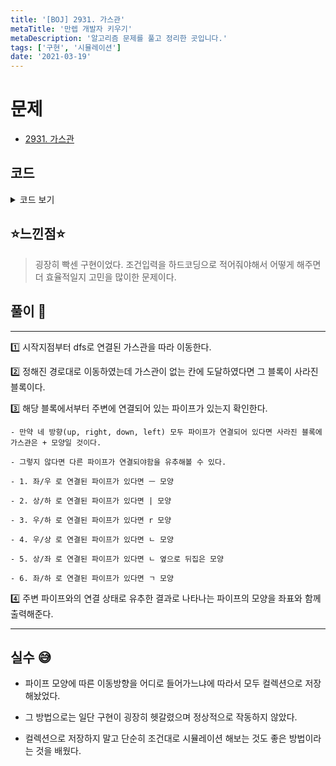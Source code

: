 ```yaml
---
title: '[BOJ] 2931. 가스관'
metaTitle: '만렙 개발자 키우기'
metaDescription: '알고리즘 문제를 풀고 정리한 곳입니다.'
tags: ['구현', '시뮬레이션']
date: '2021-03-19'
---
```


# 문제

- [2931. 가스관](https://www.acmicpc.net/problem/2931)

## 코드

<details><summary> 코드 보기 </summary>

```java
import java.io.BufferedReader;
import java.io.IOException;
import java.io.InputStreamReader;
import java.util.ArrayList;
import java.util.Arrays;
import java.util.List;
import java.util.StringTokenizer;


public class Q2931 {
    static int sx, sy, ansR, ansC, r, c, dx[] = {-1, 0, 1, 0}, dy[] = {0, 1, 0, -1};
    static char board[][], pipe[] = {'|', '-', '+', '1', '2', '3', '4'}, ans = ' ';
    static boolean visited[][];

    public static void main(String[] args) throws IOException {
        init();
        solution(sx, sy);
    }

    private static void solution(int x, int y) {
        for (int d = 0; d < 4; d++) {
            int nx = x + dx[d], ny = y + dy[d];
            if(!isBorder(nx, ny) || board[nx][ny] == '.') continue;
            if(dfs(nx, ny)) break;
        }
    }

    private static boolean dfs(int x, int y) {
        char deli = board[x][y];
        if(!isBorder(x, y) || visited[x][y]) return false;
        if(deli == '.'){
            ansR = x;
            ansC = y;
            ans = findPipe(x, y);
            System.out.println(ansR + " " + ansC + " " + ans);
            return true;
        }
        visited[x][y] = true;
        if(deli == '|'){
            if(dfs( x - 1, y)) return true;
            if(dfs( x + 1, y)) return true;
        }
        else if(deli == '-'){
            if(dfs( x, y - 1)) return true;
            if(dfs( x, y + 1)) return true;
        }
        else if(deli == '+'){
            for (int d = 0; d < 4; d++)
                if(dfs(x + dx[d], y + dy[d]))
                    return true;
        }
        else if(deli == '1'){
            if(dfs( x, y + 1)) return true;
            if(dfs( x + 1, y)) return true;
        }
        else if(deli == '2'){
            if(dfs( x - 1, y)) return true;
            if(dfs( x, y + 1)) return true;
        }
        else if(deli == '3'){
            if(dfs( x, y - 1)) return true;
            if(dfs( x - 1, y)) return true;
        }
        else if(deli == '4'){
            if(dfs(x + 1, y)) return true;
            if(dfs(x, y - 1)) return true;
        }
        return false;
    }

    private static char findPipe(int x, int y) {
        boolean up, right, down, left, flag = true;
        up = right = down = left = false;

        for (int d = 0; d < 4; d++) {
            int nx = x + dx[d], ny = y + dy[d];
            if(!isBorder(nx, ny)) continue;
            char deli = board[nx][ny];
            if(d == 0){
                if(deli == '|' || deli == '+' || deli == '1' || deli == '4')
                    up = true;
            }
            else if(d == 1){
                if(deli == '-' || deli == '+' || deli == '3' || deli == '4')
                    right = true;
            }
            else if(d == 2){
                if(deli == '|' || deli == '+' || deli == '2' || deli == '3')
                    down = true;
            }
            else if(d == 3){
                if(deli == '-' || deli == '+' || deli == '1' || deli == '2')
                    left = true;
            }
        }

        if(up && left && down && right) return '+';
        if(up && down) return '|';
        if(left && right) return '-';
        if(down && right) return '1';
        if(up && right) return '2';
        if(up && left) return '3';
        if(down && left) return '4';
        return 'X';
    }

    private static boolean isBorder(int x, int y) {
        return (x >= 1 && x <= r && y >= 1 && y <= c);
    }

    private static void init() throws IOException {
        BufferedReader br = new BufferedReader(new InputStreamReader(System.in));
        StringTokenizer st = new StringTokenizer(br.readLine());
        r = Integer.parseInt(st.nextToken());
        c = Integer.parseInt(st.nextToken());
        board = new char[r + 1][c + 1];
        visited = new boolean[r + 1][c + 1];
        for (int i = 0; i <= r; i++)
            Arrays.fill(board[i], '.');
        for (int i = 1; i <= r; i++) {
            String line = br.readLine();
            for (int j = 1; j <= c; j++) {
                board[i][j] = line.charAt(j-1);
                if(board[i][j] == 'M'){
                    sx = i;
                    sy = j;
                }
            }
        }
    }
}
```

</details>

## ⭐️느낀점⭐️

> 굉장히 빡센 구현이었다. 조건입력을 하드코딩으로 적어줘야해서 어떻게 해주면 더 효율적일지 고민을 많이한 문제이다.

## 풀이 📣

<hr/>

1️⃣ 시작지점부터 dfs로 연결된 가스관을 따라 이동한다.

2️⃣ 정해진 경로대로 이동하였는데 가스관이 없는 칸에 도달하였다면 그 블록이 사라진 블록이다.

3️⃣ 해당 블록에서부터 주변에 연결되어 있는 파이프가 있는지 확인한다.

    - 만약 네 방향(up, right, down, left) 모두 파이프가 연결되어 있다면 사라진 블록에 가스관은 + 모양일 것이다.

    - 그렇지 않다면 다른 파이프가 연결되야함을 유추해볼 수 있다.

    - 1. 좌/우 로 연결된 파이프가 있다면 ㅡ 모양

    - 2. 상/하 로 연결된 파이프가 있다면 | 모양

    - 3. 우/하 로 연결된 파이프가 있다면 r 모양

    - 4. 우/상 로 연결된 파이프가 있다면 ㄴ 모양

    - 5. 상/좌 로 연결된 파이프가 있다면 ㄴ 옆으로 뒤집은 모양

    - 6. 좌/하 로 연결된 파이프가 있다면 ㄱ 모양

4️⃣ 주변 파이프와의 연결 상태로 유추한 결과로 나타나는 파이프의 모양을 좌표와 함께 출력해준다.

<hr/>

## 실수 😅

- 파이프 모양에 따른 이동방향을 어디로 들어가느냐에 따라서 모두 컬렉션으로 저장해놨었다.

- 그 방법으로는 일단 구현이 굉장히 헷갈렸으며 정상적으로 작동하지 않았다.

- 컬렉션으로 저장하지 말고 단순히 조건대로 시뮬레이션 해보는 것도 좋은 방법이라는 것을 배웠다.
